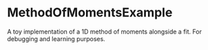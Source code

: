 MethodOfMomentsExample
======================

A toy implementation of a 1D method of moments alongside a fit.
For debugging and learning purposes.
